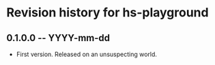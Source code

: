 # Revision history for hs-playground

## 0.1.0.0 -- YYYY-mm-dd

* First version. Released on an unsuspecting world.
